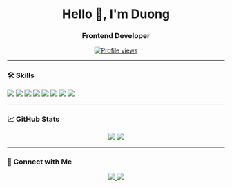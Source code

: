 <!--
=========================================================
💼 Professional GitHub Profile README
=========================================================
-->

<h1 align="center">Hello 👋, I'm Duong</h1>
<h3 align="center">Frontend Developer</h3>

<p align="center">
  <a href="https://github.com/NamDuong1212">
    <img src="https://komarev.com/ghpvc/?username=NamDuong1212&color=blue" alt="Profile views" />
  </a>
</p>

---

### 🛠 Skills
<p align="left">
  <img src="https://img.shields.io/badge/Java-ED8B00?style=for-the-badge&logo=java&logoColor=white" />
  <img src="https://img.shields.io/badge/Spring Boot-6DB33F?style=for-the-badge&logo=spring&logoColor=white" />
  <img src="https://img.shields.io/badge/NestJS-E0234E?style=for-the-badge&logo=nestjs&logoColor=white" />
  <img src="https://img.shields.io/badge/React-61DAFB?style=for-the-badge&logo=react&logoColor=black" />
  <img src="https://img.shields.io/badge/Next.js-000000?style=for-the-badge&logo=next.js&logoColor=white" />
  <img src="https://img.shields.io/badge/PostgreSQL-4169E1?style=for-the-badge&logo=postgresql&logoColor=white" />
  <img src="https://img.shields.io/badge/Git-F05032?style=for-the-badge&logo=git&logoColor=white" />
  <img src="https://img.shields.io/badge/Docker-2496ED?style=for-the-badge&logo=docker&logoColor=white" />
</p>

---

### 📈 GitHub Stats
<p align="center">
  <img src="https://github-readme-stats.vercel.app/api?username=NamDuong1212&show_icons=true&theme=tokyonight&count_private=true" />
  <img src="https://github-readme-stats.vercel.app/api/top-langs/?username=NamDuong1212&layout=compact&theme=tokyonight" />
</p>

---

### 🔗 Connect with Me
<p align="center">
  <a href="https://www.linkedin.com/in/nam-d%C6%B0%C6%A1ng-nguy%E1%BB%85n-13aa39290/" target="_blank">
    <img src="https://img.shields.io/badge/LinkedIn-0077B5?style=for-the-badge&logo=linkedin&logoColor=white" />
  </a>
  <a href="mailto:nguyennamduong1212@gmail.com">
    <img src="https://img.shields.io/badge/Email-D14836?style=for-the-badge&logo=gmail&logoColor=white" />
  </a>
</p>
